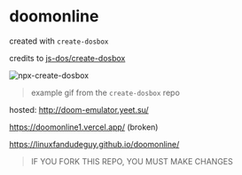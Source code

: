# doomonline


created with `create-dosbox`



credits to [js-dos/create-dosbox](https://github.com/js-dos/create-dosbox)


![npx-create-dosbox](https://github.com/user-attachments/assets/a3098887-1cd0-488e-a30d-8cc926c69825)
> example gif from the `create-dosbox` repo


hosted:
http://doom-emulator.yeet.su/ 

https://doomonline1.vercel.app/ (broken)


https://linuxfandudeguy.github.io/doomonline/

> IF YOU FORK THIS REPO, YOU MUST MAKE CHANGES
